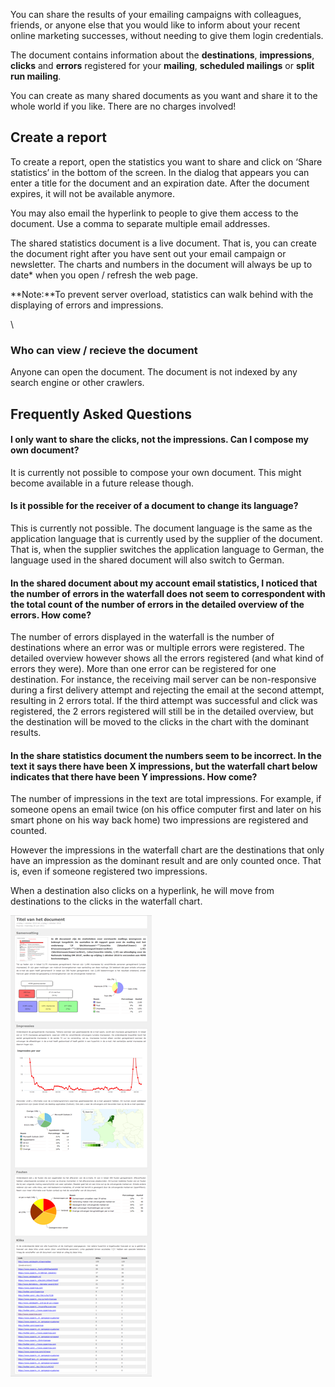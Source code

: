 You can share the results of your emailing campaigns with colleagues,
friends, or anyone else that you would like to inform about your recent
online marketing successes, without needing to give them login
credentials.

The document contains information about the **destinations**,
**impressions**, **clicks** and **errors** registered for your
**mailing**, **scheduled mailings** or **split run mailing**.

You can create as many shared documents as you want and share it to the
whole world if you like. There are no charges involved!

Create a report
---------------

To create a report, open the statistics you want to share and click on
‘Share statistics’ in the bottom of the screen. In the dialog that
appears you can enter a title for the document and an expiration date.
After the document expires, it will not be available anymore.

You may also email the hyperlink to people to give them access to the
document. Use a comma to separate multiple email addresses.

The shared statistics document is a live document. That is, you can
create the document right after you have sent out your email campaign or
newsletter. The charts and numbers in the document will always be up to
date\* when you open / refresh the web page.

**Note:**To prevent server overload, statistics can walk behind with the
displaying of errors and impressions.

\

### Who can view / recieve the document

Anyone can open the document. The document is not indexed by any search
engine or other crawlers.

Frequently Asked Questions
--------------------------

#### I only want to share the clicks, not the impressions. Can I compose my own document?

It is currently not possible to compose your own document. This might
become available in a future release though.

#### Is it possible for the receiver of a document to change its language?

This is currently not possible. The document language is the same as the
application language that is currently used by the supplier of the
document. That is, when the supplier switches the application language
to German, the language used in the shared document will also switch to
German.

#### In the shared document about my account email statistics, I noticed that the number of errors in the waterfall does not seem to correspondent with the total count of the number of errors in the detailed overview of the errors. How come?

The number of errors displayed in the waterfall is the number of
destinations where an error was or multiple errors were registered. The
detailed overview however shows all the errors registered (and what kind
of errors they were). More than one error can be registered for one
destination. For instance, the receiving mail server can be
non-responsive during a first delivery attempt and rejecting the email
at the second attempt, resulting in 2 errors total. If the third attempt
was successful and click was registered, the 2 errors registered will
still be in the detailed overview, but the destination will be moved to
the clicks in the chart with the dominant results.

#### In the share statistics document the numbers seem to be incorrect. In the text it says there have been X impressions, but the waterfall chart below indicates that there have been Y impressions. How come?

The number of impressions in the text are total impressions. For
example, if someone opens an email twice (on his office computer first
and later on his smart phone on his way back home) two impressions are
registered and counted.

However the impressions in the waterfall chart are the destinations that
only have an impression as the dominant result and are only counted
once. That is, even if someone registered two impressions.

When a destination also clicks on a hyperlink, he will move from
destinations to the clicks in the waterfall chart.

![Shared report](images/sharedreport.png)
